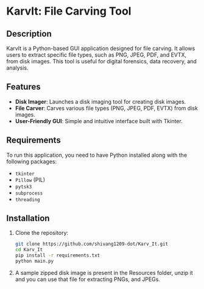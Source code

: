 # KarvIt: File Carving Tool

## Description

KarvIt is a Python-based GUI application designed for file carving. It allows users to extract specific file types, such as PNG, JPEG, PDF, and EVTX, from disk images. This tool is useful for digital forensics, data recovery, and analysis.

## Features

- **Disk Imager**: Launches a disk imaging tool for creating disk images.
- **File Carver**: Carves various file types (PNG, JPEG, PDF, EVTX) from disk images.
- **User-Friendly GUI**: Simple and intuitive interface built with Tkinter.

## Requirements

To run this application, you need to have Python installed along with the following packages:

- `tkinter`
- `Pillow` (PIL)
- `pytsk3`
- `subprocess`
- `threading`

## Installation

1. Clone the repository:
   ```bash
   git clone https://github.com/shivang1209-dot/Karv_It.git
   cd Karv_It
   pip install -r requirements.txt
   python main.py

2. A sample zipped disk image is present in the Resources folder, unzip it and you can use that file for extracting PNGs, and JPEGs. 
